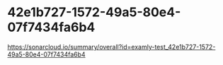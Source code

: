 # 42e1b727-1572-49a5-80e4-07f7434fa6b4
https://sonarcloud.io/summary/overall?id=examly-test_42e1b727-1572-49a5-80e4-07f7434fa6b4

